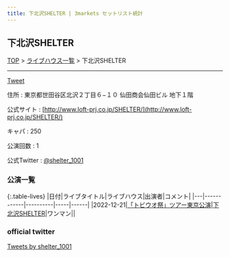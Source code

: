 ```yaml
---
title: 下北沢SHELTER | 3markets セットリスト統計
---
```

## 下北沢SHELTER

[TOP](/setlist/) > [ライブハウス一覧](livehouses.html) > 下北沢SHELTER

___

<a href="https://twitter.com/share?ref_src=twsrc%5Etfw" data-text="3markets[ ]セットリスト > 下北沢SHELTER" class="twitter-share-button" data-via="3markets" data-hashtags="3markets" data-related="3markets" data-show-count="false">Tweet</a>

住所
:    東京都世田谷区北沢２丁目６−１０ 仙田商会仙田ビル 地下１階

公式サイト
:    [http://www.loft-prj.co.jp/SHELTER/](http://www.loft-prj.co.jp/SHELTER/)

キャパ
:    250

公演回数
: 1


公式Twitter
: <a href="https://twitter.com/shelter_1001">@shelter_1001</a>


### 公演一覧

{:.table-lives}
|日付|ライブタイトル|ライブハウス|出演者|コメント|
|---|------------|----------|-----|------|
|<span class="nowrap">2022-12-21</span>|[「トビウオ祭」ツアー東京公演](live044.html)|[下北沢SHELTER](livehouse013.html)|ワンマン||




### official twitter

<a class="twitter-timeline" href="https://twitter.com/shelter_1001?ref_src=twsrc%5Etfw">Tweets by shelter_1001</a> <script async src="https://platform.twitter.com/widgets.js" charset="utf-8"></script>


<script async src="https://platform.twitter.com/widgets.js" charset="utf-8"></script>